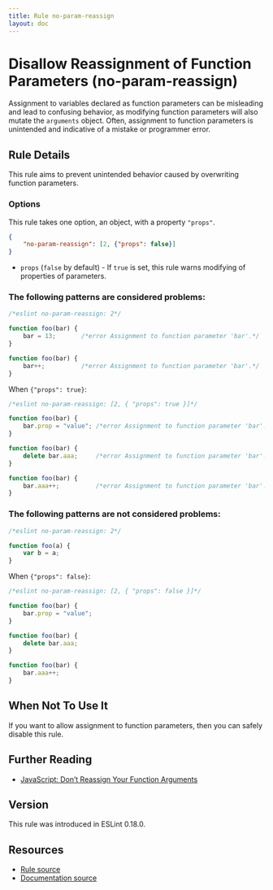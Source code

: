 ```yaml
---
title: Rule no-param-reassign
layout: doc
---
```

<!-- Note: No pull requests accepted for this file. See README.md in the root directory for details. -->
# Disallow Reassignment of Function Parameters (no-param-reassign)

Assignment to variables declared as function parameters can be misleading and lead to confusing behavior, as modifying function parameters will also mutate the `arguments` object. Often, assignment to function parameters is unintended and indicative of a mistake or programmer error.

## Rule Details

This rule aims to prevent unintended behavior caused by overwriting function parameters.

### Options

This rule takes one option, an object, with a property `"props"`.

```json
{
    "no-param-reassign": [2, {"props": false}]
}
```

* `props` (`false` by default) - If `true` is set, this rule warns modifying of properties of parameters.


### The following patterns are considered problems:

```js
/*eslint no-param-reassign: 2*/

function foo(bar) {
    bar = 13;       /*error Assignment to function parameter 'bar'.*/
}

function foo(bar) {
    bar++;          /*error Assignment to function parameter 'bar'.*/
}
```

When `{"props": true}`:

```js
/*eslint no-param-reassign: [2, { "props": true }]*/

function foo(bar) {
    bar.prop = "value"; /*error Assignment to function parameter 'bar'.*/
}

function foo(bar) {
    delete bar.aaa;     /*error Assignment to function parameter 'bar'.*/
}

function foo(bar) {
    bar.aaa++;          /*error Assignment to function parameter 'bar'.*/
}
```

### The following patterns are not considered problems:

```js
/*eslint no-param-reassign: 2*/

function foo(a) {
    var b = a;
}
```

When `{"props": false}`:

```js
/*eslint no-param-reassign: [2, { "props": false }]*/

function foo(bar) {
    bar.prop = "value";
}

function foo(bar) {
    delete bar.aaa;
}

function foo(bar) {
    bar.aaa++;
}
```

## When Not To Use It

If you want to allow assignment to function parameters, then you can safely disable this rule.

## Further Reading

* [JavaScript: Don’t Reassign Your Function Arguments](http://spin.atomicobject.com/2011/04/10/javascript-don-t-reassign-your-function-arguments/)

## Version

This rule was introduced in ESLint 0.18.0.

## Resources

* [Rule source](https://github.com/eslint/eslint/tree/master/lib/rules/no-param-reassign.js)
* [Documentation source](https://github.com/eslint/eslint/tree/master/docs/rules/no-param-reassign.md)
